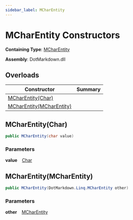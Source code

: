 ```yaml
---
sidebar_label: MCharEntity
---
```


# MCharEntity Constructors

**Containing Type**: [MCharEntity](../index.md)

**Assembly**: DotMarkdown\.dll

## Overloads

| Constructor | Summary |
| ----------- | ------- |
| [MCharEntity(Char)](#DotMarkdown_Linq_MCharEntity__ctor_System_Char_) | |
| [MCharEntity(MCharEntity)](#DotMarkdown_Linq_MCharEntity__ctor_DotMarkdown_Linq_MCharEntity_) | |

## MCharEntity\(Char\) <a id="DotMarkdown_Linq_MCharEntity__ctor_System_Char_"></a>

```csharp
public MCharEntity(char value)
```

### Parameters

**value** &ensp; [Char](https://docs.microsoft.com/en-us/dotnet/api/system.char)

## MCharEntity\(MCharEntity\) <a id="DotMarkdown_Linq_MCharEntity__ctor_DotMarkdown_Linq_MCharEntity_"></a>

```csharp
public MCharEntity(DotMarkdown.Linq.MCharEntity other)
```

### Parameters

**other** &ensp; [MCharEntity](../index.md)